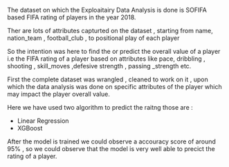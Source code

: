 The dataset on which the Exploaitairy Data Analysis is done is SOFIFA based FIFA rating of players in the year 2018.

Ther are lots of attributes capturted on the dataset , starting from name, nation_team , football_club , to positional play of each player

So the intention was here to find the or predict the overall value of a player i.e the FIFA rating of a player based on attributes like pace, dribbling , shooting , skill_moves ,defesive strength , passing _strength etc. 

First the complete dataset was wrangled , cleaned to work on it , upon which the data analysis was done on specific attributes of the player which may impact the player overall value.

Here we have used two algorithm to predict the raitng those are :
* Linear Regression
* XGBoost 

After the model is trained we could observe a accouracy score of around 95% , so we could observe that the model is very well able to precict the rating of a player.



